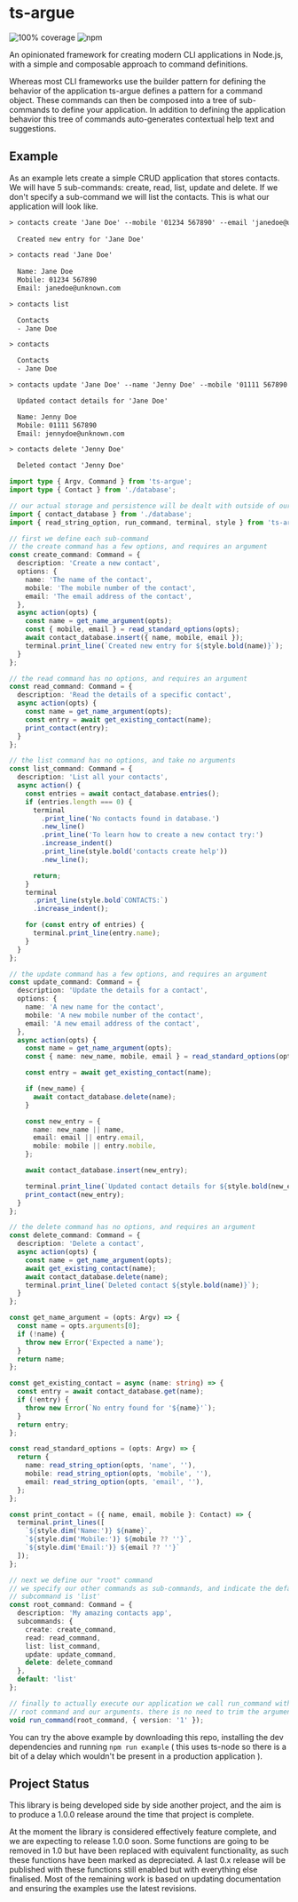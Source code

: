 # ts-argue

![100% coverage](https://img.shields.io/badge/coverage-100%25-success)
![npm](https://img.shields.io/npm/dm/ts-argue)

An opinionated framework for creating modern CLI applications in Node.js, with a simple and composable approach to command definitions.

Whereas most CLI frameworks use the builder pattern for defining the behavior of the application ts-argue defines a pattern for a command object. These commands can then be composed into a tree of sub-commands to define your application. In addition to defining the application behavior this tree of commands auto-generates contextual help text and suggestions.

## Example

As an example lets create a simple CRUD application that stores contacts. We will have 5 sub-commands: create, read, list, update and delete. If we don't specify a sub-command we will list the contacts. This is what our application will look like.

```txt
> contacts create 'Jane Doe' --mobile '01234 567890' --email 'janedoe@unknown.com'
 
  Created new entry for 'Jane Doe'

> contacts read 'Jane Doe'
       
  Name: Jane Doe
  Mobile: 01234 567890
  Email: janedoe@unknown.com

> contacts list

  Contacts
  - Jane Doe

> contacts

  Contacts
  - Jane Doe

> contacts update 'Jane Doe' --name 'Jenny Doe' --mobile '01111 567890' --email 'jennydoe@unknown.com'

  Updated contact details for 'Jane Doe'

  Name: Jenny Doe
  Mobile: 01111 567890
  Email: jennydoe@unknown.com

> contacts delete 'Jenny Doe'

  Deleted contact 'Jenny Doe'
```

```typescript
import type { Argv, Command } from 'ts-argue';
import type { Contact } from './database';

// our actual storage and persistence will be dealt with outside of our UI layer 
import { contact_database } from './database';
import { read_string_option, run_command, terminal, style } from 'ts-argue';

// first we define each sub-command
// the create command has a few options, and requires an argument
const create_command: Command = {
  description: 'Create a new contact',
  options: {
    name: 'The name of the contact',
    mobile: 'The mobile number of the contact',
    email: 'The email address of the contact',
  },
  async action(opts) {
    const name = get_name_argument(opts);
    const { mobile, email } = read_standard_options(opts);
    await contact_database.insert({ name, mobile, email });
    terminal.print_line(`Created new entry for ${style.bold(name)}`);
  }
};

// the read command has no options, and requires an argument
const read_command: Command = {
  description: 'Read the details of a specific contact',
  async action(opts) {
    const name = get_name_argument(opts);
    const entry = await get_existing_contact(name);
    print_contact(entry);
  }
};

// the list command has no options, and take no arguments
const list_command: Command = {
  description: 'List all your contacts',
  async action() {
    const entries = await contact_database.entries();
    if (entries.length === 0) {
      terminal
        .print_line('No contacts found in database.')
        .new_line()
        .print_line('To learn how to create a new contact try:')
        .increase_indent()
        .print_line(style.bold('contacts create help'))
        .new_line();

      return;
    }
    terminal
      .print_line(style.bold`CONTACTS:`)
      .increase_indent();

    for (const entry of entries) {
      terminal.print_line(entry.name);
    }
  }
};

// the update command has a few options, and requires an argument
const update_command: Command = {
  description: 'Update the details for a contact',
  options: {
    name: 'A new name for the contact',
    mobile: 'A new mobile number of the contact',
    email: 'A new email address of the contact',
  },
  async action(opts) {
    const name = get_name_argument(opts);
    const { name: new_name, mobile, email } = read_standard_options(opts);

    const entry = await get_existing_contact(name);

    if (new_name) {
      await contact_database.delete(name);
    }

    const new_entry = {
      name: new_name || name,
      email: email || entry.email,
      mobile: mobile || entry.mobile,
    };

    await contact_database.insert(new_entry);

    terminal.print_line(`Updated contact details for ${style.bold(new_entry.name)}`);
    print_contact(new_entry);
  }
};

// the delete command has no options, and requires an argument
const delete_command: Command = {
  description: 'Delete a contact',
  async action(opts) {
    const name = get_name_argument(opts);
    await get_existing_contact(name);
    await contact_database.delete(name);
    terminal.print_line(`Deleted contact ${style.bold(name)}`);
  }
};

const get_name_argument = (opts: Argv) => {
  const name = opts.arguments[0];
  if (!name) {
    throw new Error('Expected a name');
  }
  return name;
};

const get_existing_contact = async (name: string) => {
  const entry = await contact_database.get(name);
  if (!entry) {
    throw new Error(`No entry found for '${name}'`);
  }
  return entry;
};

const read_standard_options = (opts: Argv) => {
  return {
    name: read_string_option(opts, 'name', ''),
    mobile: read_string_option(opts, 'mobile', ''),
    email: read_string_option(opts, 'email', ''),
  };
};

const print_contact = ({ name, email, mobile }: Contact) => {
  terminal.print_lines([
    `${style.dim('Name:')} ${name}`,
    `${style.dim('Mobile:')} ${mobile ?? ''}`,
    `${style.dim('Email:')} ${email ?? ''}`
  ]);
};

// next we define our "root" command
// we specify our other commands as sub-commands, and indicate the default
// subcommand is 'list'
const root_command: Command = {
  description: 'My amazing contacts app',
  subcommands: {
    create: create_command,
    read: read_command,
    list: list_command,
    update: update_command,
    delete: delete_command
  },
  default: 'list'
};

// finally to actually execute our application we call run_command with our
// root command and our arguments. there is no need to trim the arguments
void run_command(root_command, { version: '1' });
```

You can try the above example by downloading this repo, installing the dev dependencies and running `npm run example` ( this uses ts-node so there is a bit of a delay which wouldn't be present in a production application ).

## Project Status

This library is being developed side by side another project, and the aim is to produce a 1.0.0 release around the time that project is complete.

At the moment the library is considered effectively feature complete, and we are expecting to release 1.0.0 soon. Some functions are going to be removed in 1.0 but have been replaced with equivalent functionality, as such these functions have been marked as depreciated. A last 0.x release will be published with these functions still enabled but with everything else finalised. Most of the remaining work is based on updating documentation and ensuring the examples use the latest revisions.
